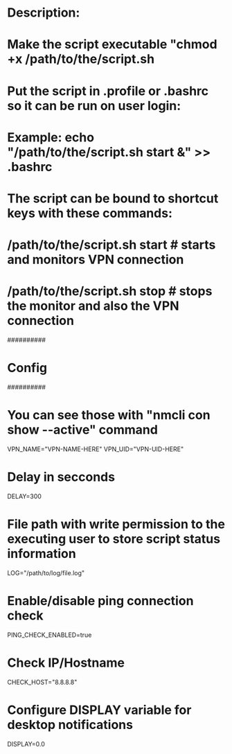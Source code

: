 # Description:
# Make the script executable "chmod +x /path/to/the/script.sh
# Put the script in .profile or .bashrc so it can be run on user login:
# Example: echo "/path/to/the/script.sh start &" >> .bashrc
# The script can be bound to shortcut keys with these commands:
# /path/to/the/script.sh start # starts and monitors VPN connection
# /path/to/the/script.sh stop # stops the monitor and also the VPN connection

##########
# Config #
##########

# You can see those with "nmcli con show --active" command
VPN_NAME="VPN-NAME-HERE"
VPN_UID="VPN-UID-HERE"

# Delay in secconds
DELAY=300

# File path with write permission to the executing user to store script status information
LOG="/path/to/log/file.log"

# Enable/disable ping connection check
PING_CHECK_ENABLED=true

# Check IP/Hostname
CHECK_HOST="8.8.8.8"

# Configure DISPLAY variable for desktop notifications
DISPLAY=0.0
